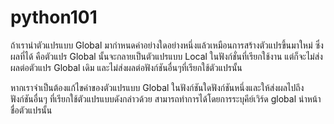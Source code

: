 # python101
 ถ้าเรานำตัวแปรแบบ Global มากำหนดค่าอย่างใดอย่างหนึ่งแล้วเหมือนการสร้างตัวแปรขึ้นมาใหม่ ซึ่งผลที่ได้ คือตัวแปร Global นั้นจะกลายเป็นตัวแปรแบบ Local ในฟังก์ชั่นที่เรียกใช้งาน แต่ก็จะไม่ส่งผลต่อตัวแปร Global เดิม และไม่ส่งผลต่อฟังก์ชันอื่นๆที่เรียกใช้ตัวแปรนั้น

หากเราจำเป็นต้องแก้ไขค่าของตัวแปรแบบ Global ในฟังก์ชันใดฟังก์ชันหนึ่งและให้ส่งผลไปถึงฟังก์ชันอื่นๆ ที่เรียกใช้ตัวแปรแบบดังกล่าวด้วย สามารถทำการได้โดยการระบุคีย์เวิร์ด global นำหน้าชื่อตัวแปรนั้น